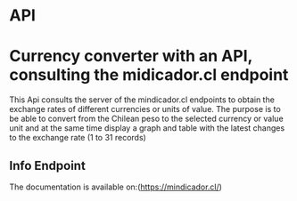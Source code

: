 # API

Currency converter with an API, consulting the midicador.cl endpoint
===============================================

This Api consults the server of the mindicador.cl endpoints to obtain the exchange rates of different currencies or units of value. The purpose is to be able to convert from the Chilean peso to the selected currency or value unit and at the same time display a graph and table with the latest changes to the exchange rate (1 to 31 records)

Info Endpoint
-------------

The documentation is available on:(https://mindicador.cl/)